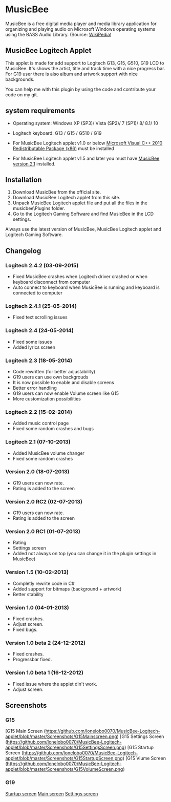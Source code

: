  
# MusicBee 

MusicBee is a free digital media player and media library application for organizing and playing audio on Microsoft Windows operating systems using the BASS Audio Library.
(Source: [WikiPedia](http://en.wikipedia.org/wiki/MusicBee))

## MusicBee Logitech Applet 

This applet is made for add support to Logitech G13, G15, G510, G19 LCD to MusicBee. It's shows the artist, title and track time with a nice progress bar. For G19 user there is also album and artwork support with nice backgrounds.

You can help me with this plugin by using the code and contribute your code on my git.

## system requirements 
- Operating system: Windows XP (SP3)/ Vista (SP2)/ 7 (SP1)/ 8/ 8.1/ 10

- Logitech keyboard: G13 / G15 / G510 / G19

- For MusicBee Logitech applet v1.0 or below [Microsoft Visual C++ 2010 Redistributable Package (x86)](http://www.microsoft.com/en-us/download/details.aspx?id=5555) must be installed

- For MusicBee Logitech applet v1.5 and later you must have [MusicBee version 2.1](http://getmusicbee.com/download.html) installed.

## Installation 
1. Download MusicBee from the official site.
2. Download MusicBee Logitech applet from this site.
3. Unpack MusicBee Logitech applet file and put all the files in the musicbee\Plugins folder.
4. Go to the Logitech Gaming Software and find MusicBee in the LCD settings.

Always use the latest version of MusicBee, MusicBee Logitech applet and Logitech Gaming Software.


## Changelog

### Logitech 2.4.2 (03-09-2015) 
- Fixed MusicBee crashes when Logitech driver crashed or when keyboard disconnect from computer
- Auto connect to keyboard when MusicBee is running and keyboard is connected to computer


### Logitech 2.4.1 (25-05-2014) 
- Fixed text scrolling issues

### Logitech 2.4 (24-05-2014) 
- Fixed some issues
- Added lyrics screen

### Logitech 2.3 (18-05-2014) 
- Code rewritten (for better adjustability)
- G19 users can use own backgrouds
- It is now possible to enable and disable screens
- Better error handling
- G19 users can now enable Volume screen like G15
- More customization possibilities  

### Logitech 2.2 (15-02-2014) 
- Added music control page
- Fixed some random crashes and bugs

### Logitech 2.1 (07-10-2013) 
- Added MusicBee volume changer
- Fixed some random crashes

### Version 2.0 (18-07-2013) 
- G19 users can now rate.
- Rating is added to the screen

### Version 2.0 RC2 (02-07-2013) 
- G19 users can now rate.
- Rating is added to the screen

### Version 2.0 RC1 (01-07-2013) 
- Rating
- Settings screen
- Added not always on top (you can change it in the plugin settings in MusicBee)

### Version 1.5 (10-02-2013) 
- Completly rewrite code in C#
- Added support for bitmaps (background + artwork)
- Better stability

### Version 1.0 (04-01-2013) 
- Fixed crashes.
- Adjust screen.
- Fixed bugs.

### Version 1.0 beta 2 (24-12-2012) 
- Fixed crashes.
- Progressbar fixed.

### Version 1.0 beta 1 (16-12-2012) 
- Fixed issue where the applet din't work.
- Adjust screen.  

## Screenshots

### G15
[G15 Main Screen (https://github.com/lonelobo0070/MusicBee-Logitech-applet/blob/master/Screenshots/G15Mainscreen.png)
[G15 Settings Screen (https://github.com/lonelobo0070/MusicBee-Logitech-applet/blob/master/Screenshots/G15SettingsScreen.png)
[G15 Startup Screen (https://github.com/lonelobo0070/MusicBee-Logitech-applet/blob/master/Screenshots/G15StartupScreen.png)
[G15 Vlume Screen (https://github.com/lonelobo0070/MusicBee-Logitech-applet/blob/master/Screenshots/G15VolumeScreen.png)

### G19

[Startup screen](https://github.com/lonelobo0070/MusicBee-Logitech-applet/blob/master/Screenshots/G19StartupScreen.png)
[Main screen](https://github.com/lonelobo0070/MusicBee-Logitech-applet/blob/master/Screenshots/G19Mainscreen.png)
[Settings screen](https://github.com/lonelobo0070/MusicBee-Logitech-applet/blob/master/Screenshots/G19SettingsScreen.png)

